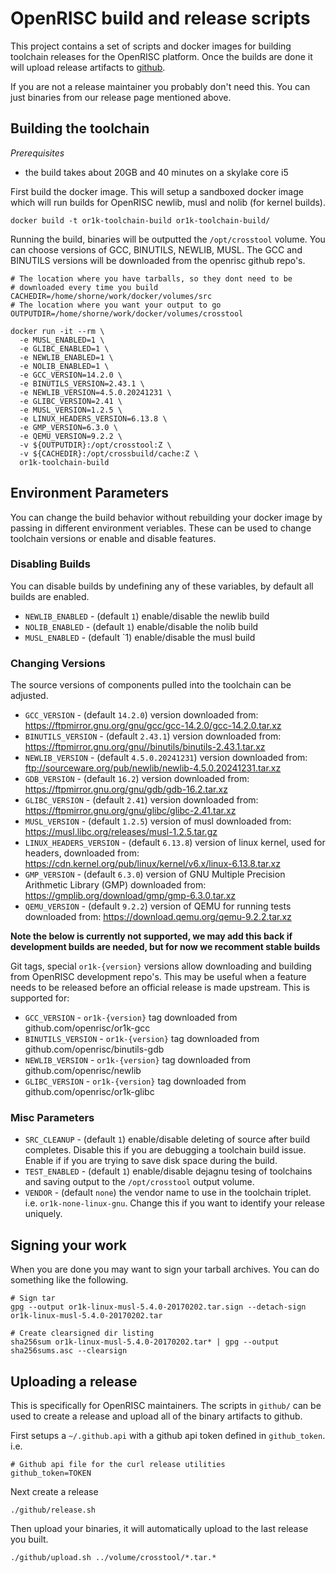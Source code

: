 # OpenRISC build and release scripts

This project contains a set of scripts and docker images for building toolchain
releases for the OpenRISC platform.  Once the builds are done it will upload
release artifacts to [github](https://github.com/openrisc/or1k-gcc/releases).

If you are not a release maintainer you probably don't need this.  You can just
binaries from our release page mentioned above.

## Building the toolchain

*Prerequisites*
 - the build takes about 20GB and 40 minutes on a skylake core i5

First build the docker image.  This will setup a sandboxed docker image which
will run builds for OpenRISC newlib, musl and nolib (for kernel builds).

```
docker build -t or1k-toolchain-build or1k-toolchain-build/
```

Running the build, binaries will be outputted the `/opt/crosstool` volume.  You
can choose versions of GCC, BINUTILS, NEWLIB, MUSL.  The GCC and BINUTILS
versions will be downloaded from the openrisc github repo's.

```
# The location where you have tarballs, so they dont need to be
# downloaded every time you build
CACHEDIR=/home/shorne/work/docker/volumes/src
# The location where you want your output to go
OUTPUTDIR=/home/shorne/work/docker/volumes/crosstool

docker run -it --rm \
  -e MUSL_ENABLED=1 \
  -e GLIBC_ENABLED=1 \
  -e NEWLIB_ENABLED=1 \
  -e NOLIB_ENABLED=1 \
  -e GCC_VERSION=14.2.0 \
  -e BINUTILS_VERSION=2.43.1 \
  -e NEWLIB_VERSION=4.5.0.20241231 \
  -e GLIBC_VERSION=2.41 \
  -e MUSL_VERSION=1.2.5 \
  -e LINUX_HEADERS_VERSION=6.13.8 \
  -e GMP_VERSION=6.3.0 \
  -e QEMU_VERSION=9.2.2 \
  -v ${OUTPUTDIR}:/opt/crosstool:Z \
  -v ${CACHEDIR}:/opt/crossbuild/cache:Z \
  or1k-toolchain-build
```

## Environment Parameters

You can change the build behavior without rebuilding your docker image by
passing in different environment veriables.  These can be used to change
toolchain versions or enable and disable features.

### Disabling Builds

You can disable builds by undefining any of these variables, by default all
builds are enabled.
 - `NEWLIB_ENABLED` - (default `1`) enable/disable the newlib build
 - `NOLIB_ENABLED` - (default `1`) enable/disable the nolib build
 - `MUSL_ENABLED` - (default `1) enable/disable the musl build

### Changing Versions

The source versions of components pulled into the toolchain can be adjusted.

 - `GCC_VERSION` - (default `14.2.0`) version downloaded from: https://ftpmirror.gnu.org/gnu/gcc/gcc-14.2.0/gcc-14.2.0.tar.xz
 - `BINUTILS_VERSION` - (default `2.43.1`) version downloaded from: https://ftpmirror.gnu.org/gnu//binutils/binutils-2.43.1.tar.xz
 - `NEWLIB_VERSION` - (default `4.5.0.20241231`) version downloaded from: ftp://sourceware.org/pub/newlib/newlib-4.5.0.20241231.tar.xz
 - `GDB_VERSION` - (default `16.2`) version downloaded from: https://ftpmirror.gnu.org/gnu/gdb/gdb-16.2.tar.xz
 - `GLIBC_VERSION` - (default `2.41`) version downloaded from: https://ftpmirror.gnu.org/gnu/glibc/glibc-2.41.tar.xz
 - `MUSL_VERSION` - (default `1.2.5`) version of musl downloaded from: https://musl.libc.org/releases/musl-1.2.5.tar.gz
 - `LINUX_HEADERS_VERSION` - (default `6.13.8`) version of linux kernel, used for headers, downloaded from: https://cdn.kernel.org/pub/linux/kernel/v6.x/linux-6.13.8.tar.xz
 - `GMP_VERSION` - (default `6.3.0`) version of GNU Multiple Precision Arithmetic Library (GMP) downloaded from: https://gmplib.org/download/gmp/gmp-6.3.0.tar.xz
 - `QEMU_VERSION` - (default `9.2.2`) version of QEMU for running tests downloaded from: https://download.qemu.org/qemu-9.2.2.tar.xz

**Note the below is currently not supported, we may add this back if development builds are needed, but for now we recomment stable builds**

Git tags, special `or1k-{version}` versions allow downloading and building from
OpenRISC development repo's.  This may be useful when a feature needs to be
released before an official release is made upstream. This is supported for:

 - `GCC_VERSION` - `or1k-{version}` tag downloaded from github.com/openrisc/or1k-gcc
 - `BINUTILS_VERSION` - `or1k-{version}` tag downloaded from github.com/openrisc/binutils-gdb
 - `NEWLIB_VERSION` - `or1k-{version}` tag downloaded from github.com/openrisc/newlib
 - `GLIBC_VERSION` - `or1k-{version}` tag downloaded from github.com/openrisc/or1k-glibc

### Misc Parameters

 - `SRC_CLEANUP` - (default `1`) enable/disable deleting of source after build
   completes.  Disable this if you are debugging a toolchain build issue.  Enable
   if if you are trying to save disk space during the build.
 - `TEST_ENABLED` - (default `1`) enable/disable dejagnu tesing of toolchains
   and saving output to the `/opt/crosstool` output volume.
 - `VENDOR` - (default `none`) the vendor name to use in the toolchain triplet. i.e. `or1k-none-linux-gnu`.
   Change this if you want to identify your release uniquely.

## Signing your work

When you are done you may want to sign your tarball archives. You can do
something like the following.

```
# Sign tar
gpg --output or1k-linux-musl-5.4.0-20170202.tar.sign --detach-sign or1k-linux-musl-5.4.0-20170202.tar

# Create clearsigned dir listing
sha256sum or1k-linux-musl-5.4.0-20170202.tar* | gpg --output sha256sums.asc --clearsign
```

## Uploading a release

This is specifically for OpenRISC maintainers.  The scripts in `github/` can
be used to create a release and upload all of the binary artifacts to github.

First setups a `~/.github.api` with a github api token defined in
`github_token`. i.e.

```
# Github api file for the curl release utilities
github_token=TOKEN
```

Next create a release

```
./github/release.sh
```

Then upload your binaries, it will automatically upload to the last release
you built.

```
./github/upload.sh ../volume/crosstool/*.tar.*
```
